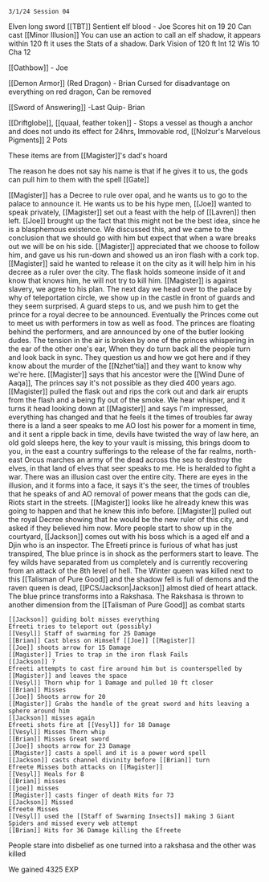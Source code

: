 	3/1/24 Session 04

Elven long sword [[TBT]] Sentient elf blood - Joe
	Scores hit on 19 20
	Can cast [[Minor Illusion]]
	You can use an action to call an elf shadow, it appears within 120 ft it uses the Stats of a shadow. 
	Dark Vision of 120 ft
	Int 12
	Wis 10
	Cha 12
	
[[Oathbow]] - Joe

[[Demon Armor]] (Red Dragon) - Brian
	Cursed for disadvantage on everything on red dragon, Can be removed

[[Sword of Answering]] -Last Quip- Brian

[[Driftglobe]], [[quaal, feather token]] - Stops a vessel as though a anchor and does not undo its effect for 24hrs, Immovable rod, [[Nolzur's Marvelous Pigments]] 2 Pots

These items are from [[Magister]]'s dad's hoard

The reason he does not say his name is that if he gives it to us, the gods can pull him to them with the spell [[Gate]]

[[Magister]] has a Decree to rule over opal, and he wants us to go to the palace to announce it.
He wants us to be his hype men, [[Joe]] wanted to speak privately, [[Magister]] set out a feast with the help of [[Lavren]] then left. [[Joe]] brought up the fact that this might not be the best idea, since he is a blasphemous existence. We discussed this, and we came to the conclusion that we should go with him but expect that when a ware breaks out we will be on his side. [[Magister]] appreciated that we choose to follow him, and gave us his run-down and showed us an iron flash with a cork top. [[Magister]] said he wanted to release it on the city as it will help him in his decree as a ruler over the city. The flask holds someone inside of it and know that knows him, he will not try to kill him. [[Magister]] is against slavery, we agree to his plan. The next day we head over to the palace by why of teleportation circle, we show up in the castle in front of guards and they seem surprised. A guard steps to us, and we push him to get the prince for a royal decree to be announced. Eventually the Princes come out to meet us with performers in tow as well as food. The princes are floating behind the performers, and are announced by one of the butler looking dudes. The tension in the air is broken by one of the princes whispering in the ear of the other one's ear, When they do turn back all the people turn and look back in sync. They question us and how we got here and if they know about the murder of the [[Nzhet'tia]] and they want to know why we're here. [[Magister]] says that his ancestor were the [[Wind Dune of Aaqa]], The princes say it's not possible as they died 400 years ago. [[Magister]] pulled the flask out and rips the cork out and dark air erupts from the flash and a being fly out of the smoke. We hear whisper, and it turns it head looking down at [[Magister]] and says I'm impressed, everything has changed and that he feels it the times of troubles far away there is a land a seer speaks to me AO lost his power for a moment in time, and it sent a ripple back in time, devils have twisted the way of law here, an old gold sleeps here, the key to your vault is missing, this brings doom to you, in the east a country sufferings to the release of the far realms, north-east Orcus marches an army of the dead across the sea to destroy the elves, in that land of elves that seer speaks to me. He is heralded to fight a war. There was an illusion cast over the entire city. There are eyes in the illusion, and it forms into a face, it says it's the seer, the times of troubles that he speaks of and AO removal of power means that the gods can die, Riots start in the streets. [[Magister]] looks like he already knew this was going to happen and that he knew this info before. [[Magister]] pulled out the royal Decree showing that he would be the new ruler of this city, and asked if they believed him now. More people start to show up in the courtyard, [[Jackson]] comes out with his boss which is a aged elf and a Djin who is an inspector. The Efreeti prince is furious of what has just transpired, The blue prince is in shock as the performers start to leave. The fey wilds have separated from us completely and is currently recovering from an attack of the 8th level of hell. The Winter queen was killed next to this [[Talisman of Pure Good]] and the shadow fell is full of demons and the raven queen is dead, [[PCS/Jackson|Jackson]] almost died of heart attack. The blue prince transforms into a Rakshasa.  The Rakshasa is thrown to another dimension from the [[Talisman of Pure Good]] as combat starts

	[[Jackson]] guiding bolt misses everything
	Efreeti tries to teleport out (possibly)
	[[Vesyl]] Staff of swarming for 25 Damage
	[[Brian]] Cast bless on Himself [[Joe]] [[Magister]]
	[[Joe]] shoots arrow for 15 Damage
	[[Magister]] Tries to trap in the iron flask Fails
	[[Jackson]] ?
	Efreeti attempts to cast fire around him but is counterspelled by [[Magister]] and leaves the space
	[[Vesyl]] Thorn whip for 1 Damage and pulled 10 ft closer
	[[Brian]] Misses
	[[Joe]] Shoots arrow for 20
	[[Magister]] Grabs the handle of the great sword and hits leaving a sphere around him
	[[Jackson]] misses again
	Efreeti shots fire at [[Vesyl]] for 18 Damage
	[[Vesyl]] Misses Thorn whip
	[[Brian]] Misses Great sword
	[[Joe]] shoots arrow for 23 Damage
	[[Magister]] casts a spell and it is a power word spell
	[[Jackson]] casts channel divinity before [[Brian]] turn
	Efreete Misses both attacks on [[Magister]] 
	[[Vesyl]] Heals for 8
	[[Brian]] misses
	[[joe]] misses
	[[Magister]] casts finger of death Hits for 73
	[[Jackson]] Missed
	Efreete Misses
	[[Vesyl]] used the [[Staff of Swarming Insects]] making 3 Giant Spiders and missed every web attempt
	[[Brian]] Hits for 36 Damage killing the Efreete

People stare into disbelief as one turned into a rakshasa and the other was killed


We gained 4325 EXP